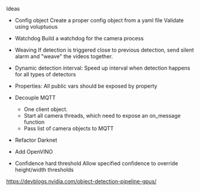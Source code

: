 Ideas
- Config object
  Create a proper config object from a yaml file
  Validate using voluptuous

- Watchdog
  Build a watchdog for the camera process

- Weaving
  If detection is triggered close to previous detection, send silent alarm and "weave" the videos together.

- Dynamic detection interval:
  Speed up interval when detection happens for all types of detectors

- Properties:
  All public vars should be exposed by property

- Decouple MQTT
  - One client object.
  - Start all camera threads, which need to expose an on_message function
  - Pass list of camera objects to MQTT

- Refactor Darknet

- Add OpenVINO

- Confidence hard threshold
  Allow specified confidence to override height/width thresholds

https://devblogs.nvidia.com/object-detection-pipeline-gpus/
